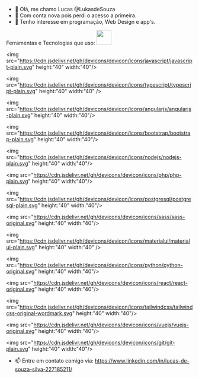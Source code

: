 - 👋 Olá, me chamo Lucas @LukasdeSouza
- 🥴 Com conta nova pois perdi o acesso a primeira.
- 👀 Tenho interesse em programação, Web Design e app's.

Ferramentas e Tecnologias que uso:
<img src="https://cdn.jsdelivr.net/gh/devicons/devicon/icons/git/git-original.svg" width="40" height="40"/>


 <img src="https://cdn.jsdelivr.net/gh/devicons/devicon/icons/javascript/javascript-plain.svg" height:"40" width:"40"/>
            
 <img src="https://cdn.jsdelivr.net/gh/devicons/devicon/icons/typescript/typescript-plain.svg" height:"40" width:"40" />
          
 <img src="https://cdn.jsdelivr.net/gh/devicons/devicon/icons/angularjs/angularjs-plain.svg" height:"40" width:"40"/>
          
 <img src="https://cdn.jsdelivr.net/gh/devicons/devicon/icons/bootstrap/bootstrap-plain.svg" height:"40" width:"40"/>
          
 <img src="https://cdn.jsdelivr.net/gh/devicons/devicon/icons/nodejs/nodejs-plain.svg" height:"40" width:"40"/>
          
 <img src="https://cdn.jsdelivr.net/gh/devicons/devicon/icons/php/php-plain.svg" height:"40" width:"40"/>
          
  <img src="https://cdn.jsdelivr.net/gh/devicons/devicon/icons/postgresql/postgresql-plain.svg" height:"40" width:"40"/>
          
 <img src="https://cdn.jsdelivr.net/gh/devicons/devicon/icons/sass/sass-original.svg" height:"40" width:"40"/>
            
 <img src="https://cdn.jsdelivr.net/gh/devicons/devicon/icons/materialui/materialui-plain.svg" height:"40" width:"40" />
   
  <img src="https://cdn.jsdelivr.net/gh/devicons/devicon/icons/python/python-original.svg" height:"40" width:"40"/>
          
 <img src="https://cdn.jsdelivr.net/gh/devicons/devicon/icons/react/react-original.svg" height:"40" width:"40"/>
            
  <img src="https://cdn.jsdelivr.net/gh/devicons/devicon/icons/tailwindcss/tailwindcss-original-wordmark.svg" height:"40" width:"40"/>
          
<img src="https://cdn.jsdelivr.net/gh/devicons/devicon/icons/vuejs/vuejs-original.svg" height:"40" width:"40"/>            
            
<img src="https://cdn.jsdelivr.net/gh/devicons/devicon/icons/git/git-plain.svg" height:"40" width:"40"/>
          
          
          
          
- 📫 Entre em contato comigo via: https://www.linkedin.com/in/lucas-de-souza-silva-227185211/

<!---
LukasdeSouza/LukasdeSouza is a ✨ special ✨ repository because its `README.md` (this file) appears on your GitHub profile.
You can click the Preview link to take a look at your changes.
--->
